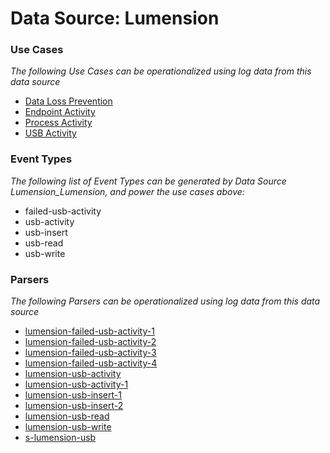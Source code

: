 Data Source: Lumension
======================

### Use Cases

_The following Use Cases can be operationalized using log data from this data source_

* [Data Loss Prevention](usecase_data_loss_prevention.md)
* [Endpoint Activity](usecase_endpoint_activity.md)
* [Process Activity](usecase_process_activity.md)
* [USB Activity](usecase_usb_activity.md)


### Event Types

_The following list of Event Types can be generated by Data Source Lumension_Lumension, and power the use cases above:_

- failed-usb-activity
- usb-activity
- usb-insert
- usb-read
- usb-write


### Parsers

_The following Parsers can be operationalized using log data from this data source_

* [lumension-failed-usb-activity-1](parserContent_lumension-failed-usb-activity-1.md)
* [lumension-failed-usb-activity-2](parserContent_lumension-failed-usb-activity-2.md)
* [lumension-failed-usb-activity-3](parserContent_lumension-failed-usb-activity-3.md)
* [lumension-failed-usb-activity-4](parserContent_lumension-failed-usb-activity-4.md)
* [lumension-usb-activity](parserContent_lumension-usb-activity.md)
* [lumension-usb-activity-1](parserContent_lumension-usb-activity-1.md)
* [lumension-usb-insert-1](parserContent_lumension-usb-insert-1.md)
* [lumension-usb-insert-2](parserContent_lumension-usb-insert-2.md)
* [lumension-usb-read](parserContent_lumension-usb-read.md)
* [lumension-usb-write](parserContent_lumension-usb-write.md)
* [s-lumension-usb](parserContent_s-lumension-usb.md)
